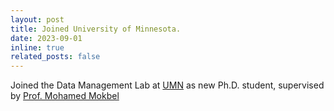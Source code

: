 ```yaml
---
layout: post
title: Joined University of Minnesota.
date: 2023-09-01
inline: true
related_posts: false
---
```


Joined the Data Management Lab at [UMN](https://cse.umn.edu/cs) as new Ph.D. student, supervised by [Prof. Mohamed Mokbel](https://cse.umn.edu/cs/mohamed-mokbel)
